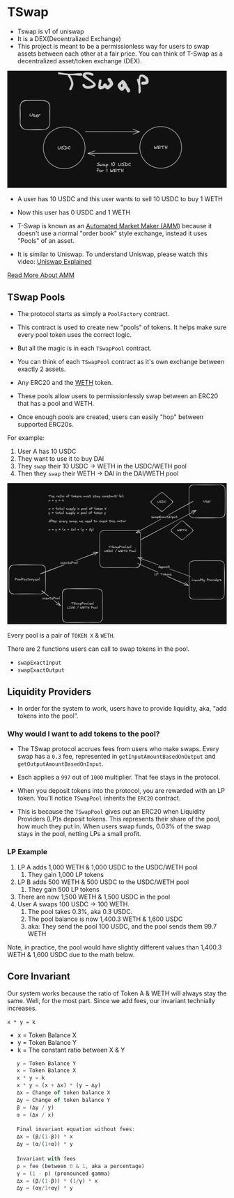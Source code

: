 # TSwap

- Tswap is v1 of uniswap
- It is a DEX(Decentralized Exchange)
- This project is meant to be a permissionless way for users to swap assets between each other at a fair price. You can think of T-Swap as a decentralized asset/token exchange (DEX). 

![t-swap-overview](../images/diagrams/t-swap-overview.png)

- A user has 10 USDC and this user wants to sell 10 USDC to buy 1 WETH
- Now this user has 0 USDC and 1 WETH

- T-Swap is known as an [Automated Market Maker (AMM)](https://chain.link/education-hub/what-is-an-automated-market-maker-amm) because it doesn't use a normal "order book" style exchange, instead it uses "Pools" of an asset. 
- It is similar to Uniswap. To understand Uniswap, please watch this video: [Uniswap Explained](https://www.youtube.com/watch?v=DLu35sIqVTM)

[Read More About AMM](./amm-workflow.md)

## TSwap Pools

- The protocol starts as simply a `PoolFactory` contract. 
- This contract is used to create new "pools" of tokens. It helps make sure every pool token uses the correct logic. 
- But all the magic is in each `TSwapPool` contract. 

- You can think of each `TSwapPool` contract as it's own exchange between exactly 2 assets. 
- Any ERC20 and the [WETH](https://etherscan.io/token/0xc02aaa39b223fe8d0a0e5c4f27ead9083c756cc2) token. 
- These pools allow users to permissionlessly swap between an ERC20 that has a pool and WETH. 
- Once enough pools are created, users can easily "hop" between supported ERC20s. 

For example:
1. User A has 10 USDC
2. They want to use it to buy DAI
3. They `swap` their 10 USDC -> WETH in the USDC/WETH pool
4. Then they `swap` their WETH -> DAI in the DAI/WETH pool


![t-swap-with-factory](../images/diagrams/t-swap-with-factory.png)

Every pool is a pair of `TOKEN X` & `WETH`. 

There are 2 functions users can call to swap tokens in the pool. 
- `swapExactInput`
- `swapExactOutput`

## Liquidity Providers
- In order for the system to work, users have to provide liquidity, aka, "add tokens into the pool". 

### Why would I want to add tokens to the pool? 
- The TSwap protocol accrues fees from users who make swaps. Every swap has a `0.3` fee, represented in `getInputAmountBasedOnOutput` and `getOutputAmountBasedOnInput`. 
- Each applies a `997` out of `1000` multiplier. That fee stays in the protocol. 

- When you deposit tokens into the protocol,  you are rewarded with an LP token. You'll notice `TSwapPool` inherits the `ERC20` contract. 
- This is because the `TSwapPool` gives out an ERC20 when Liquidity Providers (LP)s deposit tokens. This represents their share of the pool, how much they put in. When users swap funds, 0.03% of the swap stays in the pool, netting LPs a small profit. 

### LP Example
1. LP A adds 1,000 WETH & 1,000 USDC to the USDC/WETH pool
   1. They gain 1,000 LP tokens
2. LP B adds 500 WETH & 500 USDC to the USDC/WETH pool 
   1. They gain 500 LP tokens
3. There are now 1,500 WETH & 1,500 USDC in the pool
4. User A swaps 100 USDC -> 100 WETH. 
   1. The pool takes 0.3%, aka 0.3 USDC.
   2. The pool balance is now 1,400.3 WETH & 1,600 USDC
   3. aka: They send the pool 100 USDC, and the pool sends them 99.7 WETH

Note, in practice, the pool would have slightly different values than 1,400.3 WETH & 1,600 USDC due to the math below. 

## Core Invariant 

Our system works because the ratio of Token A & WETH will always stay the same. Well, for the most part. Since we add fees, our invariant technially increases. 

`x * y = k`
- x = Token Balance X
- y = Token Balance Y
- k = The constant ratio between X & Y

```javascript
   y = Token Balance Y
   x = Token Balance X
   x * y = k
   x * y = (x + ∆x) * (y − ∆y)
   ∆x = Change of token balance X
   ∆y = Change of token balance Y
   β = (∆y / y)
   α = (∆x / x)

   Final invariant equation without fees:
   ∆x = (β/(1-β)) * x
   ∆y = (α/(1+α)) * y

   Invariant with fees
   ρ = fee (between 0 & 1, aka a percentage)
   γ = (1 - p) (pronounced gamma)
   ∆x = (β/(1-β)) * (1/γ) * x
   ∆y = (αγ/1+αγ) * y
```




















